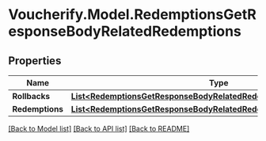 # Voucherify.Model.RedemptionsGetResponseBodyRelatedRedemptions

## Properties

Name | Type | Description | Notes
------------ | ------------- | ------------- | -------------
**Rollbacks** | [**List&lt;RedemptionsGetResponseBodyRelatedRedemptionsRollbacksItem&gt;**](RedemptionsGetResponseBodyRelatedRedemptionsRollbacksItem.md) |  | [optional] 
**Redemptions** | [**List&lt;RedemptionsGetResponseBodyRelatedRedemptionsRedemptionsItem&gt;**](RedemptionsGetResponseBodyRelatedRedemptionsRedemptionsItem.md) |  | [optional] 

[[Back to Model list]](../README.md#documentation-for-models) [[Back to API list]](../README.md#documentation-for-api-endpoints) [[Back to README]](../README.md)

